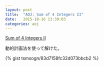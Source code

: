 ```yaml
---
layout: post
title:  "AOJ: Sum of 4 Integers II"
date:   2015-10-16 13:39:03
categories: aoj
---
```

[Sum of 4 Integers II](http://judge.u-aizu.ac.jp/onlinejudge/description.jsp?id=0096)

動的計画法を使って解けた。

{% gist tsmsogn/83d7158fc32d073bbcb2 %}
